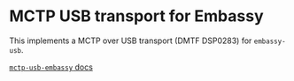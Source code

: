 # MCTP USB transport for Embassy

This implements a MCTP over USB transport (DMTF DSP0283) for `embassy-usb`.

[`mctp-usb-embassy` docs](https://docs.rs/mctp-usb-embassy)
